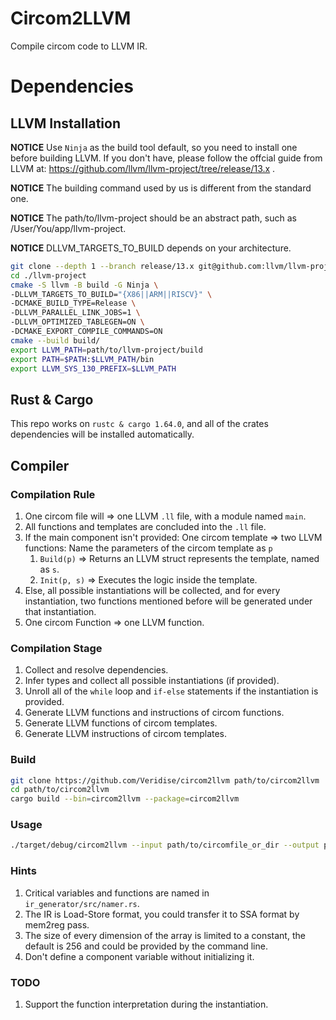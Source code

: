 # Circom2LLVM
Compile circom code to LLVM IR.

# Dependencies
## LLVM Installation
**NOTICE** Use `Ninja` as the build tool default, so you need to install one before building LLVM.
If you don't have, please follow the offcial guide from LLVM at: https://github.com/llvm/llvm-project/tree/release/13.x .

**NOTICE** The building command used by us is different from the standard one.

**NOTICE** The path/to/llvm-project should be an abstract path, such as /User/You/app/llvm-project.

**NOTICE** DLLVM_TARGETS_TO_BUILD depends on your architecture.

```bash
git clone --depth 1 --branch release/13.x git@github.com:llvm/llvm-project.git
cd ./llvm-project
cmake -S llvm -B build -G Ninja \
-DLLVM_TARGETS_TO_BUILD="{X86||ARM||RISCV}" \
-DCMAKE_BUILD_TYPE=Release \
-DLLVM_PARALLEL_LINK_JOBS=1 \
-DLLVM_OPTIMIZED_TABLEGEN=ON \
-DCMAKE_EXPORT_COMPILE_COMMANDS=ON
cmake --build build/
export LLVM_PATH=path/to/llvm-project/build
export PATH=$PATH:$LLVM_PATH/bin
export LLVM_SYS_130_PREFIX=$LLVM_PATH
```

## Rust & Cargo
This repo works on `rustc & cargo 1.64.0`, and all of the crates dependencies will be installed automatically.

## Compiler
### Compilation Rule
1. One circom file will => one LLVM `.ll` file, with a module named `main`.
2. All functions and templates are concluded into the `.ll` file.
3. If the main component isn't provided:
    One circom template => two LLVM functions:
    Name the parameters of the circom template as `p`
    1. `Build(p)` => Returns an LLVM struct represents the template, named as `s`.
    2. `Init(p, s)` => Executes the logic inside the template.
4. Else, all possible instantiations will be collected, and for every instantiation, two functions mentioned before will be generated under that instantiation.
5. One circom Function => one LLVM function.

### Compilation Stage
1. Collect and resolve dependencies.
2. Infer types and collect all possible instantiations (if provided).
3. Unroll all of the `while` loop and `if-else` statements if the instantiation is provided.
4. Generate LLVM functions and instructions of circom functions.
5. Generate LLVM functions of circom templates.
6. Generate LLVM instructions of circom templates.

### Build
```bash
git clone https://github.com/Veridise/circom2llvm path/to/circom2llvm
cd path/to/circom2llvm
cargo build --bin=circom2llvm --package=circom2llvm
```

### Usage
```bash
./target/debug/circom2llvm --input path/to/circomfile_or_dir --output path/to/output
```

### Hints
1. Critical variables and functions are named in `ir_generator/src/namer.rs`.
2. The IR is Load-Store format, you could transfer it to SSA format by mem2reg pass.
3. The size of every dimension of the array is limited to a constant, the default is 256 and could be provided by the command line.
4. Don't define a component variable without initializing it.

### TODO
1. Support the function interpretation during the instantiation.
